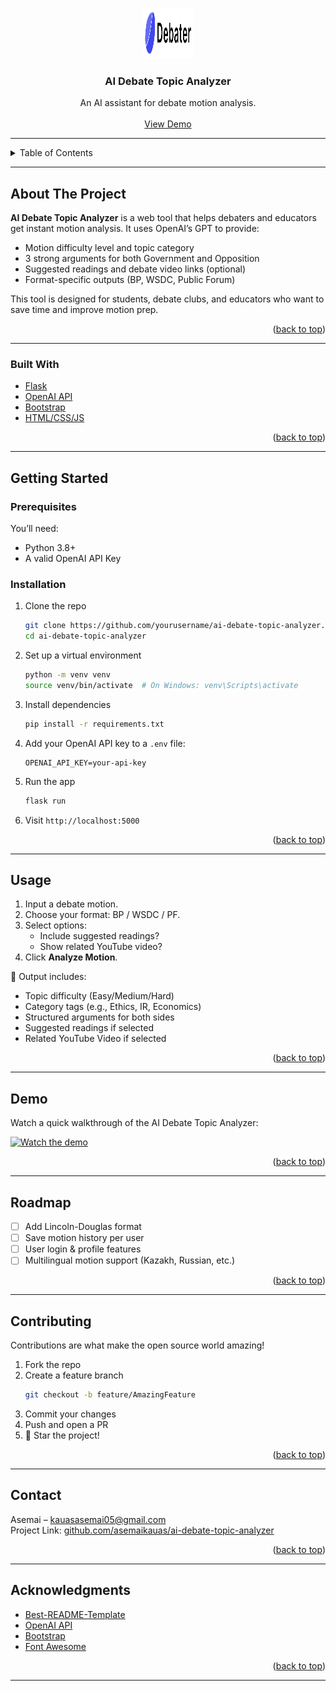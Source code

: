 <a id="readme-top"></a>

<!-- PROJECT LOGO -->
<br />
<div align="center">
  <a href="https://github.com/yourusername/ai-debate-topic-analyzer">
    <img src="images/logo.png" alt="Logo" width="80" height="80">
  </a> 

  <h3 align="center">AI Debate Topic Analyzer</h3>

  <p align="center">
    An AI assistant for debate motion analysis. 
    <br />
    <br />
    <a href="https://www.youtube.com/watch?v=zewjy05VNL8">View Demo</a>
  </p>
</div>

---

<details>
  <summary>Table of Contents</summary>
  <ol>
    <li><a href="#about-the-project">About The Project</a>
      <ul>
        <li><a href="#built-with">Built With</a></li>
      </ul>
    </li>
    <li><a href="#getting-started">Getting Started</a>
      <ul>
        <li><a href="#prerequisites">Prerequisites</a></li>
        <li><a href="#installation">Installation</a></li>
      </ul>
    </li>
    <li><a href="#usage">Usage</a></li>
    <li><a href="#demo">View Demo</a></li>
    <li><a href="#roadmap">Roadmap</a></li>
    <li><a href="#contributing">Contributing</a></li>
    <li><a href="#license">License</a></li>
    <li><a href="#contact">Contact</a></li>
    <li><a href="#acknowledgments">Acknowledgments</a></li>
  </ol>
</details>

---

## About The Project

**AI Debate Topic Analyzer** is a web tool that helps debaters and educators get instant motion analysis. It uses OpenAI’s GPT to provide:

- Motion difficulty level and topic category
- 3 strong arguments for both Government and Opposition
- Suggested readings and debate video links (optional)
- Format-specific outputs (BP, WSDC, Public Forum)

This tool is designed for students, debate clubs, and educators who want to save time and improve motion prep.

<p align="right">(<a href="#readme-top">back to top</a>)</p>

---

### Built With

* [Flask](https://flask.palletsprojects.com/)
* [OpenAI API](https://platform.openai.com/)
* [Bootstrap](https://getbootstrap.com)
* [HTML/CSS/JS](https://developer.mozilla.org/)

<p align="right">(<a href="#readme-top">back to top</a>)</p>

---

## Getting Started

### Prerequisites

You’ll need:
- Python 3.8+
- A valid OpenAI API Key

### Installation

1. Clone the repo  
   ```bash
   git clone https://github.com/yourusername/ai-debate-topic-analyzer.git
   cd ai-debate-topic-analyzer
   ```

2. Set up a virtual environment  
   ```bash
   python -m venv venv
   source venv/bin/activate  # On Windows: venv\Scripts\activate
   ```

3. Install dependencies  
   ```bash
   pip install -r requirements.txt
   ```

4. Add your OpenAI API key to a `.env` file:  
   ```
   OPENAI_API_KEY=your-api-key
   ```

5. Run the app  
   ```bash
   flask run
   ```

6. Visit `http://localhost:5000`

<p align="right">(<a href="#readme-top">back to top</a>)</p>

---

## Usage

1. Input a debate motion.
2. Choose your format: BP / WSDC / PF.
3. Select options:
   - Include suggested readings?
   - Show related YouTube video?
4. Click **Analyze Motion**.

🎯 Output includes:
- Topic difficulty (Easy/Medium/Hard)
- Category tags (e.g., Ethics, IR, Economics)
- Structured arguments for both sides
- Suggested readings if selected 
- Related YouTube Video if selected

<p align="right">(<a href="#usage">back to top</a>)</p>

---

## Demo

Watch a quick walkthrough of the AI Debate Topic Analyzer:

[![Watch the demo](https://img.youtube.com/vi/zewjy05VNL8/maxresdefault.jpg)](https://www.youtube.com/watch?v=zewjy05VNL8)

<p align="right">(<a href="#readme-top">back to top</a>)</p>


---

## Roadmap

- [ ] Add Lincoln-Douglas format
- [ ] Save motion history per user
- [ ] User login & profile features
- [ ] Multilingual motion support (Kazakh, Russian, etc.)

<p align="right">(<a href="#roadmap">back to top</a>)</p>

---

## Contributing

Contributions are what make the open source world amazing!  

1. Fork the repo  
2. Create a feature branch  
   ```bash
   git checkout -b feature/AmazingFeature
   ```
3. Commit your changes  
4. Push and open a PR  
5. 🌟 Star the project!

<p align="right">(<a href="#contributing">back to top</a>)</p>

---

## Contact

Asemai – kauasasemai05@gmail.com  
Project Link: [github.com/asemaikauas/ai-debate-topic-analyzer](https://github.com/asemaikauas/ai-debate-topic-analyzer)

<p align="right">(<a href="#contact">back to top</a>)</p>

---

## Acknowledgments

* [Best-README-Template](https://github.com/othneildrew/Best-README-Template)
* [OpenAI API](https://platform.openai.com/)
* [Bootstrap](https://getbootstrap.com)
* [Font Awesome](https://fontawesome.com)

<p align="right">(<a href="#acknowledgments">back to top</a>)</p>



---
